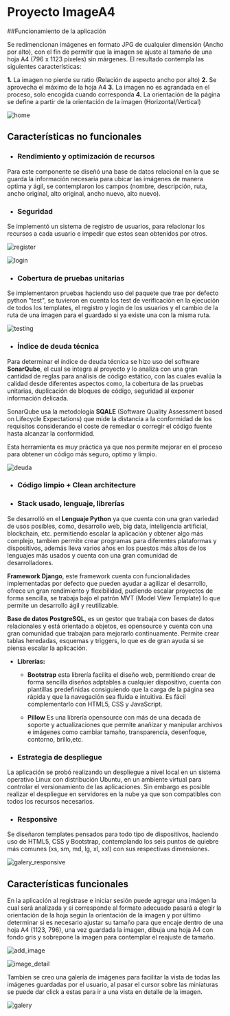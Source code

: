 # Proyecto ImageA4

##Funcionamiento de la aplicación

Se redimencionan imágenes en formato JPG de cualquier dimensión (Ancho por alto), con el fin de permitir que la imagen se ajuste al tamaño de una hoja A4 (796 x 1123 pixeles) sin márgenes. El resultado contempla las siguientes características:

**1.** La imagen no pierde su ratio (Relación de aspecto ancho por alto)
**2.** Se aprovecha el máximo de la hoja A4
**3.** La imagen no es agrandada en el proceso, solo encogida cuando corresponda
**4.** La orientación de la página se define a partir de la orientación de la imagen (Horizontal/Vertical)

![home](images_readme/home.png "home")

## Características no funcionales

- ### Rendimiento y optimización de recursos

Para este componente se diseñó una base de datos relacional en la que se guarda la información necesaria para ubicar las imágenes de manera optima y ágil, se contemplaron los campos (nombre, descripción, ruta, ancho original, alto original, ancho nuevo, alto nuevo).

- ### Seguridad

Se implementó un sistema de registro de usuarios, para relacionar los recursos a cada usuario e impedir que estos sean obtenidos por otros.

![register](images_readme/register.png "register")

![login](images_readme/login.png "login")

- ### Cobertura de pruebas unitarias

Se implementaron pruebas haciendo uso del paquete que trae por defecto python "test", se tuvieron en cuenta los test de verificación en la ejecución de todos los templates, el registro y login de los usuarios y el cambio de la ruta de una imagen para el guardado si ya existe una con la misma ruta.

![testing](images_readme/testing.png "testing")

- ### Índice de deuda técnica

Para determinar el índice de deuda técnica se hizo uso del software **SonarQube**, el cual se integra al proyecto y lo analiza con una gran cantidad de reglas para análisis de código estático, con las cuales evalúa la calidad desde diferentes aspectos como, la cobertura de las pruebas unitarias, duplicación de bloques de código, seguridad al exponer información delicada.

SonarQube usa la metodología **SQALE** (Software Quality Assessment based on Lifecycle Expectations) que mide la distancia a la conformidad de los requisitos considerando el coste de remediar o corregir el código fuente hasta alcanzar la conformidad.

Esta herramienta es muy práctica ya que nos permite mejorar en el proceso para obtener un código más seguro, optimo y limpio.

![deuda](images_readme/deuda.png "deuda")

- ### Código limpio + Clean architecture

- ### Stack usado, lenguaje, librerías

Se desarrolló en el **Lenguaje Python** ya que cuenta con una gran variedad de usos posibles, como, desarrollo web, big data, inteligencia artificial, blockchain, etc. permitiendo escalar la aplicación y obtener algo más complejo, tambien permite crear programas para diferentes plataformas y dispositivos, además lleva varios años en los puestos más altos de los lenguajes más usados y cuenta con una gran comunidad de desarrolladores.

**Framework Django**, este framework cuenta con funcionalidades implementadas por defecto que pueden ayudar a agilizar el desarrollo, ofrece un gran rendimiento y flexibilidad, pudiendo escalar proyectos de forma sencilla, se trabaja bajo el patrón MVT (Model View Template) lo que permite un desarrollo ágil y reutilizable.

**Base de datos PostgreSQL**, es un gestor que trabaja con bases de datos relacionales y está orientado a objetos, es opensource y cuenta con una gran comunidad que trabajan para mejorarlo continuamente. Permite crear tablas heredadas, esquemas y triggers, lo que es de gran ayuda si se piensa escalar la aplicación.

- **Librerías:**
  - **Bootstrap** esta librería facilita el diseño web, permitiendo crear de forma sencilla diseños adptables a cualquier dispositivo, cuenta con plantillas predefinidas consiguiendo que la carga de la página sea rápida y que la navegación sea fluida e intuitiva. Es fácil complementarlo con HTML5, CSS y JavaScript.

  - **Pillow** Es una librería opensource con más de una decada de soporte y actualizaciones que permite anañizar y manipular archivos e imágenes como cambiar tamaño, transparencia, desenfoque, contorno, brillo,etc.

- ### Estrategia de despliegue

La aplicación se probó realizando un despliegue a nivel local en un sistema operativo Linux con distribución Ubuntu, en un ambiente virtual para controlar el versionamiento de las aplicaciones. Sin embargo es posible realizar el despliegue en servidores en la nube ya que son compatibles con todos los recursos necesarios.

- ### Responsive

Se diseñaron templates pensados para todo tipo de dispositivos, haciendo uso de HTML5, CSS y Bootstrap, contemplando los seis puntos de quiebre más comunes (xs, sm, md, lg, xl, xxl) con sus respectivas dimensiones.

![galery_responsive](images_readme/galery_responsive.png "galery_responsive")

## Características funcionales

En la aplicación al registrase e iniciar sesión puede agregar una imágen la cual será analizada y si corresponde al formato adecuado pasará a elegir la orientación de la hoja según la orientación de la imagen y por último determinar si es necesario ajustar su tamaño para que encaje dentro de una hoja A4 (1123, 796), una vez guardada la imagen, dibuja una hoja A4 con fondo gris y sobrepone la imagen para contemplar el reajuste de tamaño.

![add_image](images_readme/add_image.png "add_image")

![image_detail](images_readme/image_detail.png "image_detail")

Tambien se creo una galería de imágenes para facilitar la vista de todas las imágenes guardadas por el usuario, al pasar el cursor sobre las miniaturas se puede dar click a estas para ir a una vista en detalle de la imagen.

![galery](images_readme/galery.png "galery")


